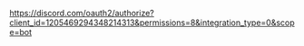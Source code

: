 https://discord.com/oauth2/authorize?client_id=1205469294348214313&permissions=8&integration_type=0&scope=bot
